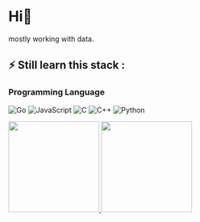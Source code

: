 # Hi👋

mostly working with data.

## ⚡ Still learn this stack : 

### Programming Language

![Go](https://img.shields.io/badge/go-%2300ADD8.svg?style=for-the-badge&logo=go&logoColor=white)
![JavaScript](https://img.shields.io/badge/JavaScript-F7DF1E?style=for-the-badge&logo=javascript&logoColor=black)
![C](https://img.shields.io/badge/C-00599C?style=for-the-badge&logo=c&logoColor=white)
![C++](https://img.shields.io/badge/C%2B%2B-00599C?style=for-the-badge&logo=c%2B%2B&logoColor=white)
![Python](https://img.shields.io/badge/Python-14354C?style=for-the-badge&logo=python&logoColor=white)


<p align="left">
<a href="https://github.com/wikanadnyana">
  <img height="180em" src="https://github-readme-stats-eight-theta.vercel.app/api?username=wikanadnyana&show_icons=true&theme=gotham&include_all_commits=true&count_private=true"/>
  <img height="180em" src="https://github-readme-stats-eight-theta.vercel.app/api/top-langs/?username=wikanadnyana&layout=compact&langs_count=8&theme=gotham"/>
</a>
</p>
